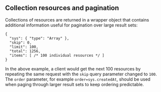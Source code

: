 ## Collection resources and pagination

Collections of resources are returned in a wrapper object that contains additional information useful for pagination over large result sets:

```
{
  "sys": { "type": "Array" },
  "skip": 0,
  "limit": 100,
  "total": 1256,
  "items": [ /* 100 individual resources */ ]
}
```

In the above example, a client would get the next 100 resources by repeating the same request with the `skip` query parameter changed to `100`. The `order` parameter, for example `order=sys.createdAt`,
should be used when paging through larger result sets to keep ordering predictable.
